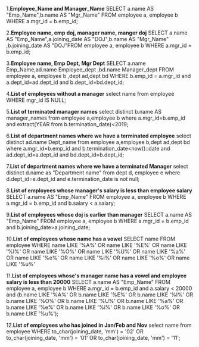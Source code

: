 1.**Employee_Name and Manager_Name**
  SELECT a.name AS "Emp_Name",b.name AS "Mgr_Name" FROM employee a, employee b WHERE a.mgr_id = b.emp_id;

2.**Employee name, emp doj, manager name, manger doj**
SELECT a.name AS "Emp_Name",a.joining_date AS "DOJ",b.name AS "Mgr_Name" ,b.joining_date AS "DOJ"FROM employee a, employee b WHERE a.mgr_id = b.emp_id;

3.**Employee name, Emp Dept, Mgr Dept**
SELECT a.name Emp_Name,ad.name Employee_dept ,bd.name Manager_dept FROM employee a, employee b ,dept ad,dept bd WHERE b.emp_id = a.mgr_id and a.dept_id=ad.dept_id and b.dept_id=bd.dept_id;

4.**List of employees without a manager**
select name from employee WHERE mgr_id IS NULL;

5.**List of terminated manager names**
select distinct b.name AS manager_names from employee a,employee b where a.mgr_id=b.emp_id and extract(YEAR from b.termination_date)<2019;

6.**List of department names where we have a terminated employee**
 select distinct ad.name Dept_name from employee a,employee b,dept ad,dept bd  where a.mgr_id=b.emp_id and b.termination_date<now()::date and ad.dept_id=a.dept_id and bd.dept_id=b.dept_id;

7.**List of department names where we have a terminated Manager**
select distinct d.name as "Department name" from dept d, employee e where d.dept_id=e.dept_id and e.termination_date is not null;

8.**List of employees whose manager's salary is less than employee salary**
SELECT a.name AS "Emp_Name" FROM employee a, employee b WHERE a.mgr_id = b.emp_id and b.salary < a.salary;

9.**List of employees whose doj is earlier than manager**
SELECT a.name AS "Emp_Name" FROM employee a, employee b WHERE a.mgr_id = b.emp_id and b.joining_date>a.joining_date;


10.**List of employees whose name has a vowel**
SELECT name FROM employee WHERE name LIKE '%A%'
OR name LIKE '%E%'
OR name LIKE '%I%'
OR name LIKE '%O%'
OR name LIKE '%U%'
OR name LIKE '%a%'
OR name LIKE '%e%'
OR name LIKE '%i%'
OR name LIKE '%o%'
OR name LIKE '%u%'

11.**List of employees whose's manager name has a vowel and employee salary is less than 20000**
SELECT a.name AS "Emp_Name" FROM employee a, employee b WHERE a.mgr_id = b.emp_id and a.salary < 20000 and (b.name LIKE '%A%' OR b.name LIKE '%E%' OR b.name LIKE '%I%' OR b.name LIKE '%O%' OR b.name LIKE '%U%' OR b.name LIKE '%a%' OR b.name LIKE '%e%' OR b.name LIKE '%i%' OR b.name LIKE '%o%' OR b.name LIKE '%u%');

12.**List of employees who has joined in Jan/Feb and Nov**
select name from employee WHERE to_char(joining_date, 'mm') = '02' OR to_char(joining_date, 'mm') = '01' OR to_char(joining_date, 'mm') = '11';
